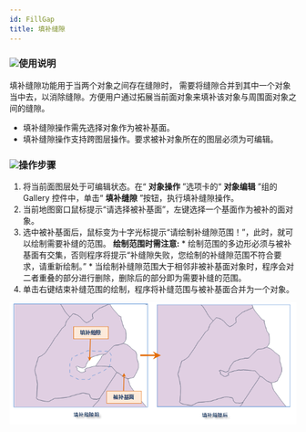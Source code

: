 ```yaml
---
id: FillGap
title: 填补缝隙  
---  
```

### ![](../../../img/read.gif)使用说明

填补缝隙功能用于当两个对象之间存在缝隙时， 需要将缝隙合并到其中一个对象当中去，以消除缝隙。方便用户通过拓展当前面对象来填补该对象与周围面对象之间的缝隙。

  * 填补缝隙操作需先选择对象作为被补基面。
  * 填补缝隙操作支持跨图层操作。要求被补对象所在的图层必须为可编辑。 

### ![](../../../img/read.gif)操作步骤

  1. 将当前面图层处于可编辑状态。在“ **对象操作** ”选项卡的“ **对象编辑** ”组的 Gallery 控件中，单击“ **填补缝隙** ”按钮，执行填补缝隙操作。
  2. 当前地图窗口鼠标提示“请选择被补基面”，左键选择一个基面作为被补的面对象。
  3. 选中被补基面后，鼠标变为十字光标提示“请绘制补缝隙范围！”，此时，就可以绘制需要补缝的范围。 **绘制范围时需注意:**
    * 绘制范围的多边形必须与被补基面有交集，否则程序将提示“补缝隙失败，您绘制的补缝隙范围不符合要求，请重新绘制。”
    * 当绘制补缝隙范围大于相邻非被补基面对象时，程序会对二者重叠的部分进行删除，删除后的部分即为需要补缝的范围。
  4. 单击右键结束补缝范围的绘制，程序将补缝范围与被补基面合并为一个对象。  
  
![](img/FillGap.png)  
